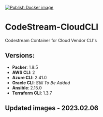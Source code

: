 [![Publish Docker image](https://github.com/techlotse/codestream-cloudcli/actions/workflows/docker-publish.yml/badge.svg)](https://github.com/techlotse/codestream-cloudcli/actions/workflows/docker-publish.yml)
# CodeStream-CloudCLI

Codestream Container for Cloud Vendor CLI's

## Versions:
- **Packer**: 1.8.5
- **AWS CLI**: 2
- **Azure CLI**: 2.41.0
- **Oracle CLI**: _Still To Be Added_
- **Ansible**: 2.15.0
- **Terraform CLI**: 1.3.7

## Updated images - 2023.02.06
